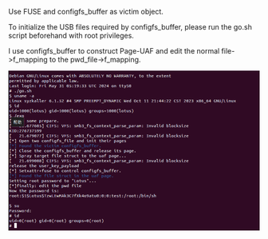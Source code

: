 Use FUSE and configfs_buffer as victim object.

To initialize the USB files required by configfs_buffer, please run the go.sh script beforehand with root privileges.

I use configfs_buffer to construct Page-UAF and edit the normal file->f_mapping to the pwd_file->f_mapping.

![success](success.png)
